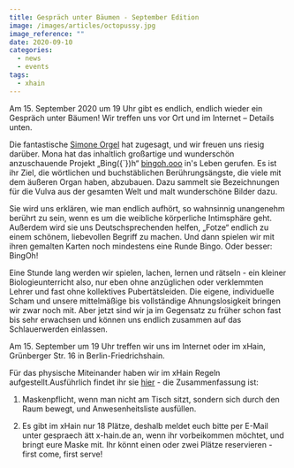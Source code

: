 ```yaml
---
title: Gespräch unter Bäumen - September Edition
image: /images/articles/octopussy.jpg
image_reference: ""
date: 2020-09-10
categories:
  - news
  - events
tags:
  - xhain
---
```


Am 15. September 2020 um 19 Uhr gibt es endlich, endlich wieder ein Gespräch unter Bäumen! Wir treffen uns vor Ort und im Internet – Details unten.

Die fantastische [Simone Orgel](http://www.simoneorgel.com) hat zugesagt, und wir freuen uns riesig darüber. Mona hat das inhaltlich großartige und wunderschön anzuschauende Projekt „Bing({`})h“ [bingoh.ooo](http://bingoh.ooo) in's Leben gerufen. Es ist ihr Ziel, die wörtlichen und buchstäblichen Berührungsängste, die viele mit dem äußeren Organ haben, abzubauen. Dazu sammelt sie Bezeichnungen für die Vulva aus der gesamten Welt und malt wunderschöne Bilder dazu.

Sie wird uns erklären, wie man endlich aufhört, so wahnsinnig unangenehm berührt zu sein, wenn es um die weibliche körperliche Intimsphäre geht. Außerdem wird sie uns Deutschsprechenden helfen, „Fotze“ endlich zu einem schönem, liebevollen Begriff zu machen. Und dann spielen wir mit ihren gemalten Karten noch mindestens eine Runde Bingo. Oder besser: BingOh!

Eine Stunde lang werden wir spielen, lachen, lernen und rätseln - ein kleiner Biologieunterricht also, nur eben ohne anzüglichen oder verklemmten Lehrer und fast ohne kollektives Pubertätsleiden. Die eigene, individuelle Scham und unsere mittelmäßige bis vollständige Ahnungslosigkeit bringen wir zwar noch mit. Aber jetzt sind wir ja im Gegensatz zu früher schon fast bis sehr erwachsen und können uns endlich zusammen auf das Schlauerwerden einlassen.

Am 15. September um 19 Uhr treffen wir uns im Internet oder im xHain, Grünberger Str. 16 in Berlin-Friedrichshain.

Für das physische Miteinander haben wir im xHain Regeln aufgestellt.Ausführlich findet ihr sie [hier](https://x-hain.de/de/post/2020-09-09_covid19houserule_update/) - die Zusammenfassung ist:

1. Maskenpflicht, wenn man nicht am Tisch sitzt, sondern sich durch den Raum bewegt, und Anwesenheitsliste ausfüllen.

2. Es gibt im xHain nur 18 Plätze, deshalb meldet euch bitte per E-Mail unter gespraech ätt x-hain.de an, wenn ihr vorbeikommen möchtet, und bringt eure Maske mit. Ihr könnt einen oder zwei Plätze reservieren - first come, first serve!
